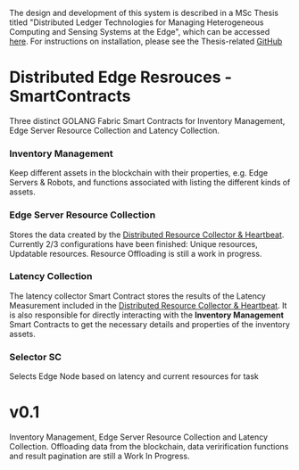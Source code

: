 The design and development of this system is described in a MSc Thesis titled "Distributed Ledger Technologies for Managing Heterogeneous Computing and Sensing Systems at the Edge", which can be accessed [here](https://bit.ly/dmonteroMScThesis). For instructions on installation, please see the Thesis-related [GitHub](https://github.com/TIERS/fabric-edge-node-selector)

# Distributed Edge Resrouces - SmartContracts
Three distinct GOLANG Fabric Smart Contracts for Inventory Management, Edge Server Resource Collection and Latency Collection.

### Inventory Management
Keep different assets in the blockchain with their properties, e.g. Edge Servers & Robots, and functions associated with listing the different kinds of assets.

### Edge Server Resource Collection
Stores the data created by the [Distributed Resource Collector & Heartbeat](https://github.com/dmonteroh/distributed-resource-collector). Currently 2/3 configurations have been finished: Unique resources, Updatable resources. Resource Offloading is still a work in progress.

### Latency Collection
The latency collector Smart Contract stores the results of the Latency Measurement included in the [Distributed Resource Collector & Heartbeat](https://github.com/dmonteroh/distributed-resource-collector). It is also responsible for directly interacting with the **Inventory Management** Smart Contracts to get the necessary details and properties of the inventory assets.

### Selector SC
Selects Edge Node based on latency and current resources for task

# v0.1
Inventory Management, Edge Server Resource Collection and Latency Collection. Offloading data from the blockchain, data verirification functions and result pagination are still a Work In Progress.
